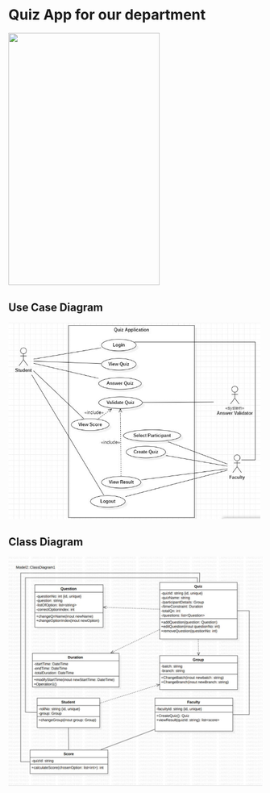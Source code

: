 <h1>Quiz App for our department</h1>
<img src="https://media.giphy.com/media/vUXpDIyU8Lx4fBRZwD/giphy.gif" width="300" height="500" class="center"/>
<h2> Use Case Diagram </h2>
<img width=500 alt="usecase diagram" src="https://github.com/MikiPAUL/Kwiz-It/blob/main/assets/images/usecase-diagram.jpeg?raw=true">
<h2> Class Diagram </h2>
<img width=600 alt="usecase diagram" src="https://github.com/MikiPAUL/Kwiz-It/blob/main/assets/images/class-diagram.jpeg?raw=true">
